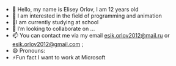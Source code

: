 - 👋 Hello, my name is Elisey Orlov, I am 12 years old
- 👀 I am interested in the field of programming and animation  
- 🌱I am currently studying at school 
- 💞️ I’m looking to collaborate on ...
- 📫  You can contact me via my email esik.orlov2012@mail.ru or esik.orlov2012@gmail.com ;
- 😄 Pronouns: 
- ⚡Fun fact I want to work at Microsoft

<!---
Esik2024/Esik2024 is a ✨ special ✨ repository because its `README.md` (this file) appears on your GitHub profile.
You can click the Preview link to take a look at your changes.
--->
